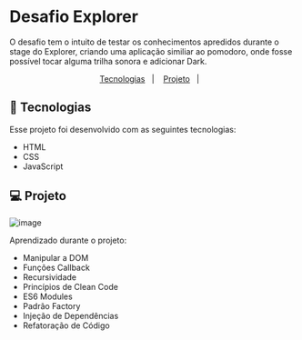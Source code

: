 # Desafio Explorer
  O desafio tem o intuito de testar os conhecimentos apredidos durante o stage do Explorer, criando uma aplicação similiar ao pomodoro, onde fosse possível tocar alguma trilha sonora e adicionar Dark.

<p align="center">
  <a href="#-tecnologias">Tecnologias</a>&nbsp;&nbsp;&nbsp;|&nbsp;&nbsp;&nbsp;
  <a href="#-projeto">Projeto</a>&nbsp;&nbsp;&nbsp;|&nbsp;&nbsp;&nbsp;
</p>

## 🚀 Tecnologias

Esse projeto foi desenvolvido com as seguintes tecnologias:

- HTML
- CSS
- JavaScript

## 💻 Projeto

![image](https://i.imgur.com/qvjZ5v2.gif)

  Aprendizado durante o projeto:
- Manipular a DOM
- Funções Callback
- Recursividade
- Princípios de Clean Code
- ES6 Modules
- Padrão Factory
- Injeção de Dependências
- Refatoração de Código
